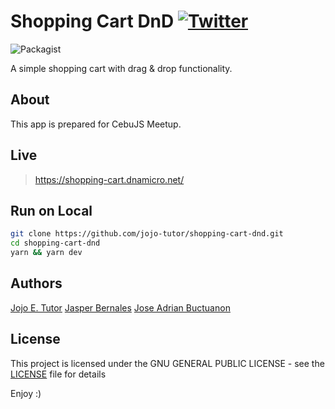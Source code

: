 # Shopping Cart DnD [![Twitter](https://img.shields.io/twitter/url/https/github.com/jojo-tutor/react-error-handler.svg?style=social)](https://twitter.com/intent/tweet?text=ShoppingCartDnD:&url=https%3A%2F%2Fgithub.com%2Fjojo-tutor%2Freact-error-handler)

![Packagist](https://img.shields.io/packagist/l/doctrine/orm.svg)


A simple shopping cart with drag & drop functionality.

## About
This app is prepared for CebuJS Meetup.

## Live
 > https://shopping-cart.dnamicro.net/

## Run on Local
```sh
git clone https://github.com/jojo-tutor/shopping-cart-dnd.git
cd shopping-cart-dnd
yarn && yarn dev
```

## Authors
[Jojo E. Tutor](https://www.facebook.com/jojo-tutor "View Jojo's FB Profile")
[Jasper Bernales](https://www.facebook.com/bernales95 "View Jasper's FB Profile")
[Jose Adrian Buctuanon](https://www.facebook.com/milkymura "View Jab's FB Profile")

## License
This project is licensed under the GNU GENERAL PUBLIC LICENSE - see the [LICENSE](LICENSE) file for details

Enjoy :)